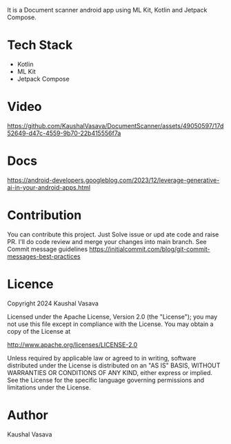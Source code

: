It is a Document scanner android app using ML Kit, Kotlin and Jetpack Compose.

# Tech Stack
- Kotlin
- ML Kit
- Jetpack Compose

# Video
https://github.com/KaushalVasava/DocumentScanner/assets/49050597/17d52649-d47c-4559-9b70-22b415556f7a

# Docs
[https://android-developers.googleblog.com/2023/12/leverage-generative-ai-in-your-android-apps.html
](https://developers.google.com/ml-kit/vision/barcode-scanning/android)

# Contribution
You can contribute this project. Just Solve issue or upd
ate code and raise PR. I'll do code review and merge your changes into main branch. See Commit message guidelines https://initialcommit.com/blog/git-commit-messages-best-practices

# Licence
Copyright 2024 Kaushal Vasava

Licensed under the Apache License, Version 2.0 (the "License"); you may not use this file except in compliance with the License. You may obtain a copy of the License at

http://www.apache.org/licenses/LICENSE-2.0

Unless required by applicable law or agreed to in writing, software distributed under the License is distributed on an "AS IS" BASIS, WITHOUT WARRANTIES OR CONDITIONS OF ANY KIND, either express or implied. See the License for the specific language governing permissions and limitations under the License.

# Author
Kaushal Vasava

